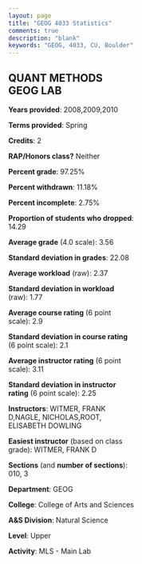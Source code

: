 ```yaml
---
layout: page
title: "GEOG 4033 Statistics"
comments: true
description: "blank"
keywords: "GEOG, 4033, CU, Boulder"
--- 
```

<head>
<script src="https://ajax.googleapis.com/ajax/libs/jquery/2.1.3/jquery.min.js"></script>
<script src="https://dl.dropboxusercontent.com/s/pc42nxpaw1ea4o9/highcharts.js?dl=0"></script>
<!-- <script src="../assets/js/highcharts.js"></script> -->
<style type="text/css">@font-face {
	font-family: "Bebas Neue";
	src: url(https://www.filehosting.org/file/details/544349/BebasNeue%20Regular.otf) format("opentype");
	}
	h1.Bebas { 
		font-family: "Bebas Neue", Verdana, Tahoma;
	}
</style>
</head>
<body>
	<div id="container" style="float: right; width: 45%; height: 88%; margin-left: 2.5%; margin-right: 2.5%;"></div>
	<script language="JavaScript">
		$(document).ready(function() {
		var chart = {type: 'column'};
		var title = {text: 'Grade Distribution'};
		var xAxis = {categories: ['A','B','C','D','F'],crosshair: true};
		var yAxis = {min: 0,title: {text: 'Percentage'}};
		var tooltip = {headerFormat: '<center><b><span style="font-size:20px">{point.key}</span></b></center>',
		               pointFormat: '<td style="padding:0"><b>{point.y:.1f}%</b></td>',
		               footerFormat: '</table>',shared: true,useHTML: true};
		var plotOptions = {column: {pointPadding: 0.0,borderWidth: 0}};  
		var credits = {enabled: false};var series= [{name: 'Percent',data: [71.43,22.86,2.86,0.0,2.86,]}];
		var json = {};
		json.chart = chart;
		json.title = title;
		json.tooltip = tooltip;
		json.xAxis = xAxis;
		json.yAxis = yAxis;  
		json.series = series;
		json.plotOptions = plotOptions;  
		json.credits = credits;
		$('#container').highcharts(json);
	});
	</script>
</body>
			   
## QUANT METHODS GEOG LAB

**Years provided**: 2008,2009,2010

**Terms provided**: Spring

**Credits**: 2

**RAP/Honors class?** Neither

**Percent grade**: 97.25%

**Percent withdrawn**: 11.18%

**Percent incomplete**: 2.75%

**Proportion of students who dropped**: 14.29

**Average grade** (4.0 scale): 3.56

**Standard deviation in grades**: 22.08

**Average workload** (raw): 2.37

**Standard deviation in workload** (raw): 1.77

**Average course rating** (6 point scale): 2.9

**Standard deviation in course rating** (6 point scale): 2.1

**Average instructor rating** (6 point scale): 3.11

**Standard deviation in instructor rating** (6 point scale): 2.25

**Instructors**: WITMER, FRANK D,NAGLE, NICHOLAS,ROOT, ELISABETH DOWLING

**Easiest instructor** (based on class grade): WITMER, FRANK D

**Sections** (and **number of sections**): 010, 3

**Department**: GEOG

**College**: College of Arts and Sciences

**A&S Division**: Natural Science

**Level**: Upper

**Activity**: MLS - Main Lab